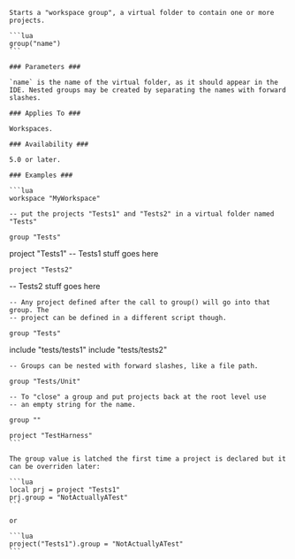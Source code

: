 	Starts a "workspace group", a virtual folder to contain one or more projects.
	
	```lua
	group("name")
	```
	
	### Parameters ###
	
	`name` is the name of the virtual folder, as it should appear in the IDE. Nested groups may be created by separating the names with forward slashes.
	
	### Applies To ###
	
	Workspaces.
	
	### Availability ###
	
	5.0 or later.
	
	### Examples ###
	
	```lua
	workspace "MyWorkspace"
	
	-- put the projects "Tests1" and "Tests2" in a virtual folder named "Tests"
	
	group "Tests"
	
project "Tests1"
-- Tests1 stuff goes here
	
    project "Tests2"
-- Tests2 stuff goes here
	
	-- Any project defined after the call to group() will go into that group. The
	-- project can be defined in a different script though.
	
	group "Tests"
	
include "tests/tests1"
include "tests/tests2"
	
	-- Groups can be nested with forward slashes, like a file path.
	
	group "Tests/Unit"
	
	-- To "close" a group and put projects back at the root level use
	-- an empty string for the name.
	
	group ""
	
    project "TestHarness"
	```
	
	The group value is latched the first time a project is declared but it can be overriden later:
	
	```lua
	local prj = project "Tests1"
	prj.group = "NotActuallyATest"
	```
	
	or
	
	```lua
	project("Tests1").group = "NotActuallyATest"
	```